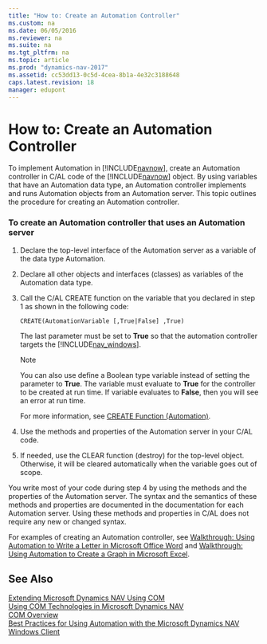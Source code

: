 ```yaml
---
title: "How to: Create an Automation Controller"
ms.custom: na
ms.date: 06/05/2016
ms.reviewer: na
ms.suite: na
ms.tgt_pltfrm: na
ms.topic: article
ms.prod: "dynamics-nav-2017"
ms.assetid: cc53dd13-0c5d-4cea-8b1a-4e32c3188648
caps.latest.revision: 18
manager: edupont
---
```

# How to: Create an Automation Controller
To implement Automation in [!INCLUDE[navnow](includes/navnow_md.md)], create an Automation controller in C/AL code of the [!INCLUDE[navnow](includes/navnow_md.md)] object. By using variables that have an Automation data type, an Automation controller implements and runs Automation objects from an Automation server. This topic outlines the procedure for creating an Automation controller.  
  
### To create an Automation controller that uses an Automation server  
  
1.  Declare the top-level interface of the Automation server as a variable of the data type Automation.  
  
2.  Declare all other objects and interfaces \(classes\) as variables of the Automation data type.  
  
3.  Call the C/AL CREATE function on the variable that you declared in step 1 as shown in the following code:  
  
    ```  
    CREATE(AutomationVariable [,True|False] ,True)  
    ```  
  
     The last parameter must be set to **True** so that the automation controller targets the [!INCLUDE[nav_windows](includes/nav_windows_md.md)].  
  
    > [!NOTE]  
    >  You can also use define a Boolean type variable instead of setting the parameter to **True**. The variable must evaluate to **True** for the controller to be created at run time. If variable evaluates to **False**, then you will see an error at run time.  
  
     For more information, see [CREATE Function \(Automation\)](CREATE-Function--Automation-.md).  
  
4.  Use the methods and properties of the Automation server in your C/AL code.  
  
5.  If needed, use the CLEAR function \(destroy\) for the top-level object. Otherwise, it will be cleared automatically when the variable goes out of scope.  
  
 You write most of your code during step 4 by using the methods and the properties of the Automation server. The syntax and the semantics of these methods and properties are documented in the documentation for each Automation server. Using these methods and properties in C/AL does not require any new or changed syntax.  
  
 For examples of creating an Automation controller, see [Walkthrough: Using Automation to Write a Letter in Microsoft Office Word](Walkthrough--Using-Automation-to-Write-a-Letter-in-Microsoft-Office-Word.md) and [Walkthrough: Using Automation to Create a Graph in Microsoft Excel](Walkthrough--Using-Automation-to-Create-a-Graph-in-Microsoft-Excel.md).  
  
## See Also  
 [Extending Microsoft Dynamics NAV Using COM](Extending-Microsoft-Dynamics-NAV-Using-COM.md)   
 [Using COM Technologies in Microsoft Dynamics NAV](Using-COM-Technologies-in-Microsoft-Dynamics-NAV.md)   
 [COM Overview](COM-Overview.md)   
 [Best Practices for Using Automation with the Microsoft Dynamics NAV Windows Client](Best-Practices-for-Using-Automation-with-the-Microsoft-Dynamics-NAV-Windows-Client.md)